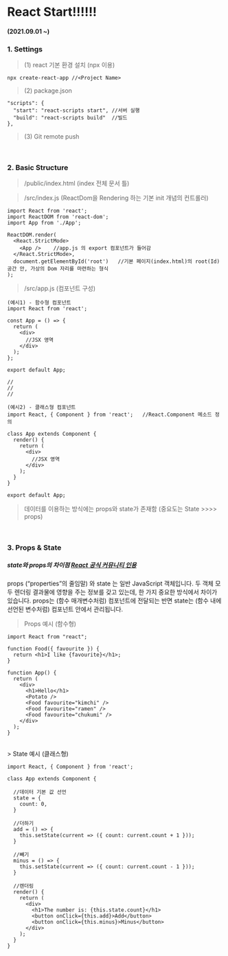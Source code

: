 # React Start!!!!!!
#### (2021.09.01 ~)


### 1. Settings 

  > (1) react 기본 환경 설치 (npx 이용)
  ```
  npx create-react-app //<Project Name>
  ```
  > (2) package.json 
  ```
  "scripts": {
    "start": "react-scripts start", //서버 실행
    "build": "react-scripts build"  //빌드
  },
  ```
  > (3) Git remote push   

<br/>

### 2. Basic Structure

  > /public/index.html   (index 전체 문서 틀)   
     
  > /src/index.js   (ReactDom을 Rendering 하는 기본 init 개념의 컨트롤러)
  ```
  import React from 'react';
  import ReactDOM from 'react-dom';
  import App from './App';

  ReactDOM.render(
    <React.StrictMode>
      <App />    //app.js 의 export 컴포넌트가 들어감
    </React.StrictMode>,
    document.getElementById('root')   //기본 페이지(index.html)의 root(Id) 공간 안, 가상의 Dom 자리를 마련하는 형식  
  );
  ```
  > /src/app.js  (컴포넌트 구성)
  ```
  (예시1) - 함수형 컴포넌트
  import React from 'react';

  const App = () => {
    return (
      <div>
        //JSX 영역
      </div>
    );
  };

  export default App;  
  
  //
  //
  //  
  
  (예시2) - 클래스형 컴포넌트
  import React, { Component } from 'react';   //React.Component 메소드 정의

  class App extends Component {
    render() {
      return (
        <div>
          //JSX 영역
        </div>
      );
    }
  }

  export default App;
  ```
  > 데이터를 이용하는 방식에는 props와 state가 존재함 (중요도는 State >>>> props)    

<br/>

### 3. Props & State   

##### state와 props의 차이점 [React 공식 커뮤니티 인용](https://ko.reactjs.org/docs/faq-state.html)
props (“properties”의 줄임말) 와 state 는 일반 JavaScript 객체입니다. 두 객체 모두 렌더링 결과물에 영향을 주는 정보를 갖고 있는데, 한 가지 중요한 방식에서 차이가 있습니다. props는 (함수 매개변수처럼) 컴포넌트에 전달되는 반면 state는 (함수 내에 선언된 변수처럼) 컴포넌트 안에서 관리됩니다.
  
  > Props 예시 (함수형)
  
  ```
  import React from "react";
  
  function Food({ favourite }) {
    return <h1>I like {favourite}</h1>;
  }

  function App() {
    return (
      <div>
        <h1>Hello</h1>
        <Potato />
        <Food favourite="kimchi" />
        <Food favourite="ramen" />
        <Food favourite="chukumi" />
      </div>
    );
  }
  ```

<br/>
 > State 예시 (클래스형)
  
  ```
  import React, { Component } from 'react';

  class App extends Component {
    
    //데이터 기본 값 선언
    state = {
      count: 0,
    }
    
    //더하기
    add = () => {
      this.setState(current => ({ count: current.count + 1 }));
    }

    //빼기
    minus = () => {
      this.setState(current => ({ count: current.count - 1 }));
    }
    
    //렌더링
    render() {
      return (
        <div>
          <h1>The number is: {this.state.count}</h1>
          <button onClick={this.add}>Add</button>
          <button onClick={this.minus}>Minus</button>
        </div>
      );
    }
  }
  ```
